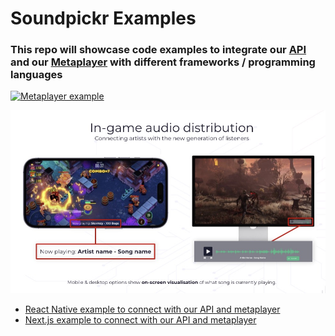 # Soundpickr Examples

### This repo will showcase code examples to integrate our [API](https://docs.soundpickr.com/song_api/connect-with-api) and our [Metaplayer](https://docs.soundpickr.com/song_api/use-our-player) with different frameworks / programming languages


[![Metaplayer example](https://img.youtube.com/vi/cSCtbfSxvjo/0.jpg)](https://www.youtube.com/watch?v=cSCtbfSxvjo)

![Metaplayer example](/screen.jpg)


- [React Native example to connect with our API and metaplayer](https://github.com/soundpickr/examples/tree/main/react-native-api-and-metaplayer)
- [Next.js example to connect with our API and metaplayer](https://github.com/soundpickr/examples/tree/main/nextjs-api-integration)